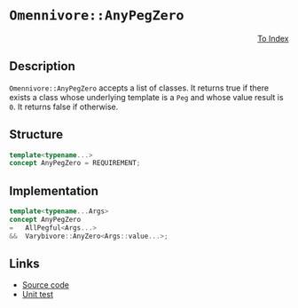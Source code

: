 <!-- Copyright 2024 Feng Mofan
SPDX-License-Identifier: Apache-2.0 -->

# `Omennivore::AnyPegZero`

<p style='text-align: right;'><a href="../../concepts.md#omennivore-any-peg-zero">To Index</a></p>

## Description

`Omennivore::AnyPegZero` accepts a list of classes.
It returns true if there exists a class whose underlying template is a `Peg` and whose value result is `0`. It returns false if otherwise.

## Structure

```C++
template<typename...>
concept AnyPegZero = REQUIREMENT;
```

## Implementation

```C++
template<typename...Args>
concept AnyPegZero
=   AllPegful<Args...>
&&  Varybivore::AnyZero<Args::value...>;
```

## Links

- [Source code](../../../../conceptrodon/omennivore/concepts/any_peg_zero.hpp)
- [Unit test](../../../../tests/unit/concepts/omennivore/any_peg_zero.test.hpp)
